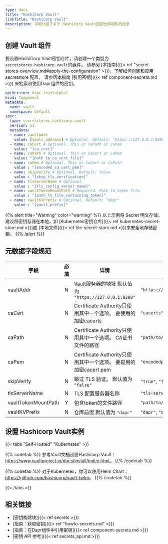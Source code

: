 ```yaml
---
type: docs
title: "HashiCorp Vault"
linkTitle: "HashiCorp Vault"
description: 详细介绍了关于 HashiCorp Vault密钥仓库组件的信息
---
```


## 创建 Vault 组件

要设置HashiCorp Vault密钥仓库，请创建一个类型为`secretstores.hashicorp.vault`的组件。 请参阅 [本指南]({{< ref "secret-stores-overview.md#apply-the-configuration" >}})，了解如何创建和应用 secretstore 配置。 请参阅本指南 [引用密钥]({{< ref component-secrets.md >}}) 来检索和使用Dapr组件的密钥。

```yaml
apiVersion: dapr.io/v1alpha1
kind: Component
metadata:
  name: vault
  namespace: default
spec:
  type: secretstores.hashicorp.vault
  version: v1
  metadata:
  - name: vaultAddr
    value: [vault_address] # Optional. Default: "https://127.0.0.1:8200"
  - name: caCert # Optional. This or caPath or caPem
    value: "[ca_cert]"
  - name: caPath # Optional. This or CaCert or caPem
    value: "[path_to_ca_cert_file]"
  - name: caPem # Optional. This or CaCert or CaPath
    value : "[encoded_ca_cert_pem]"
  - name: skipVerify # Optional. Default: false
    value : "[skip_tls_verification]"
  - name: tlsServerName # Optional.
    value : "[tls_config_server_name]"
  - name: vaultTokenMountPath # Required. Path to token file.
    value : "[path_to_file_containing_token]"
  - name: vaultKVPrefix # Optional. Default: "dapr"
    value : "[vault_prefix]"
```
{{% alert title="Warning" color="warning" %}}
以上示例将 Secret 明文存储。 建议将密钥存储在本地，如 [Kubernetes密钥仓库]({{< ref kubernetes-secret-store.md >}})或 [本地文件]({{< ref file-secret-store.md >}})来安全地存储密钥。
{{% /alert %}}

## 元数据字段规范

| 字段                  | 必填 | 详情                                               | 示例                         |
| ------------------- |:--:| ------------------------------------------------ | -------------------------- |
| vaultAddr           | N  | Vault服务器的地址 默认值为 `"https://127.0.0.1:8200"`      | `"https://127.0.0.1:8200"` |
| caCert              | N  | Certificate Authority只使用其中一个选项。 要使用的加密cacerts    | `"cacerts"`                |
| caPath              | N  | Certificate Authority只使用其中一个选项。 CA证书文件的路径        | `"path/to/cacert/file"`    |
| caPem               | N  | Certificate Authority只使用其中一个选项。 要是用的加密cacert pem | `"encodedpem"`             |
| skipVerify          | N  | 跳过 TLS 验证。 默认值为 `"false"`                        | `"true"`, `"false"`        |
| tlsServerName       | N  | TLS 配置服务器名称                                      | `"tls-server"`             |
| vaultTokenMountPath | Y  | 包含token的文件路径                                     | `"path/to/file"`           |
| vaultKVPrefix       | N  | 仓库前缀 默认值为 `"dapr"`                               | `"dapr"`, `"myprefix"`     |
## 设置 Hashicorp Vault实例

{{< tabs "Self-Hosted" "Kubernetes" >}}

{{% codetab %}}
参考Vault文档设置Hashicorp Vault：https://www.vaultproject.io/docs/install/index.html。
{{% /codetab %}}

{{% codetab %}}
对于Kubernetes，你可以使用Helm Chart：<https://github.com/hashicorp/vault-helm>。
{{% /codetab %}}

{{< /tabs >}}
## 相关链接
- [密钥构建块]({{< ref secrets >}})
- [指南：获取密钥]({{< ref "howto-secrets.md" >}})
- [指南：在Dapr组件中引用密钥]({{< ref component-secrets.md >}})
- [密钥 API 参考]({{< ref secrets_api.md >}})
